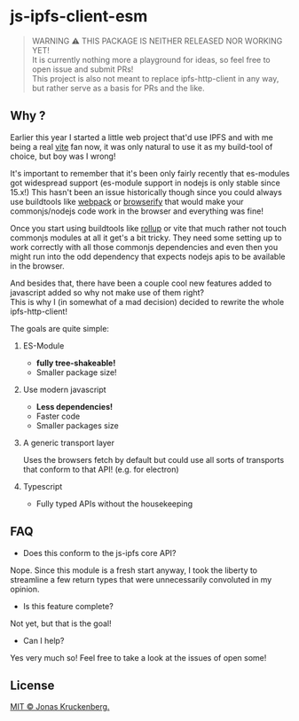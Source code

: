 # js-ipfs-client-esm 

> WARNING :warning: THIS PACKAGE IS NEITHER RELEASED NOR WORKING YET! <br>
> It is currently nothing more a playground for ideas, so feel free to open issue and submit PRs! <br>
> This project is also not meant to replace ipfs-http-client in any way, but rather serve as a basis for PRs and the like.

## Why ?

Earlier this year I started a little web project that'd use IPFS and with me being a real [vite](https://vitejs.dev) fan now, it was only natural to use it as my build-tool of choice, but boy was I wrong! <br>

It's important to remember that it's been only fairly recently that es-modules got widespread support (es-module support in nodejs is only stable since 15.x!) This hasn't been an issue historically though since you could always use buildtools like [webpack](https://webpack.js.org) or [browserify](https://browserify.org) that would make your commonjs/nodejs code work in the browser and everything was fine!

Once you start using buildtools like [rollup](https://rollupjs.org) or vite that much rather not touch commonjs modules at all it get's a bit tricky. They need some setting up to work correctly with all those commonjs dependencies and even then you might run into the odd dependency that expects nodejs apis to be available in the browser.

And besides that, there have been a couple cool new features added to javascript added so why not make use of them right?<br>
This is why I (in somewhat of a mad decision) decided to rewrite the whole ipfs-http-client!

The goals are quite simple:

1. ES-Module
    - **fully tree-shakeable!**
    - Smaller package size!

2. Use modern javascript
    - **Less dependencies!**
    - Faster code
    - Smaller packages size

3. A generic transport layer

    Uses the browsers fetch by default but could use all sorts of transports that conform to that API! (e.g. for electron)

4. Typescript
    - Fully typed APIs without the housekeeping

## FAQ

- Does this conform to the js-ipfs core API?

Nope. Since this module is a fresh start anyway, I took the liberty to streamline a few return types that were unnecessarily convoluted in my opinion. 

- Is this feature complete?

Not yet, but that is the goal!

- Can I help?

Yes very much so! Feel free to take a look at the issues of open some!

## License

[MIT © Jonas Kruckenberg.](./LICENSE)
